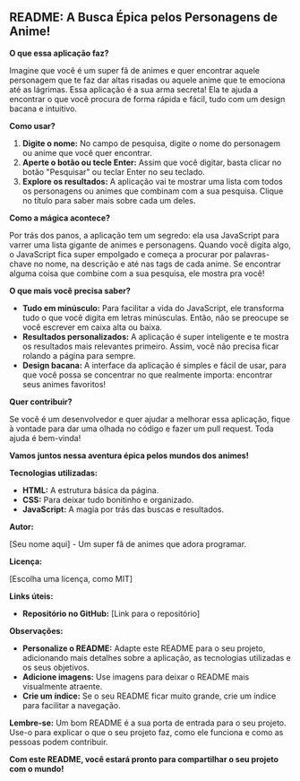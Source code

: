 ## **README: A Busca Épica pelos Personagens de Anime!**

**O que essa aplicação faz?**

Imagine que você é um super fã de animes e quer encontrar aquele personagem que te faz dar altas risadas ou aquele anime que te emociona até as lágrimas. Essa aplicação é a sua arma secreta! Ela te ajuda a encontrar o que você procura de forma rápida e fácil, tudo com um design bacana e intuitivo.

**Como usar?**

1. **Digite o nome:** No campo de pesquisa, digite o nome do personagem ou anime que você quer encontrar.
2. **Aperte o botão ou tecle Enter:** Assim que você digitar, basta clicar no botão "Pesquisar" ou teclar Enter no seu teclado.
3. **Explore os resultados:** A aplicação vai te mostrar uma lista com todos os personagens ou animes que combinam com a sua pesquisa. Clique no título para saber mais sobre cada um deles.

**Como a mágica acontece?**

Por trás dos panos, a aplicação tem um segredo: ela usa JavaScript para varrer uma lista gigante de animes e personagens. Quando você digita algo, o JavaScript fica super empolgado e começa a procurar por palavras-chave no nome, na descrição e até nas tags de cada anime. Se encontrar alguma coisa que combine com a sua pesquisa, ele mostra pra você!

**O que mais você precisa saber?**

* **Tudo em minúsculo:** Para facilitar a vida do JavaScript, ele transforma tudo o que você digita em letras minúsculas. Então, não se preocupe se você escrever em caixa alta ou baixa.
* **Resultados personalizados:** A aplicação é super inteligente e te mostra os resultados mais relevantes primeiro. Assim, você não precisa ficar rolando a página para sempre.
* **Design bacana:** A interface da aplicação é simples e fácil de usar, para que você possa se concentrar no que realmente importa: encontrar seus animes favoritos!

**Quer contribuir?**

Se você é um desenvolvedor e quer ajudar a melhorar essa aplicação, fique à vontade para dar uma olhada no código e fazer um pull request. Toda ajuda é bem-vinda!

**Vamos juntos nessa aventura épica pelos mundos dos animes!**

**Tecnologias utilizadas:**

* **HTML:** A estrutura básica da página.
* **CSS:** Para deixar tudo bonitinho e organizado.
* **JavaScript:** A magia por trás das buscas e resultados.

**Autor:**

[Seu nome aqui] - Um super fã de animes que adora programar.

**Licença:**

[Escolha uma licença, como MIT]

**Links úteis:**

* **Repositório no GitHub:** [Link para o repositório]

**Observações:**

* **Personalize o README:** Adapte este README para o seu projeto, adicionando mais detalhes sobre a aplicação, as tecnologias utilizadas e os seus objetivos.
* **Adicione imagens:** Use imagens para deixar o README mais visualmente atraente.
* **Crie um índice:** Se o seu README ficar muito grande, crie um índice para facilitar a navegação.

**Lembre-se:** Um bom README é a sua porta de entrada para o seu projeto. Use-o para explicar o que o seu projeto faz, como ele funciona e como as pessoas podem contribuir.

**Com este README, você estará pronto para compartilhar o seu projeto com o mundo!**
```
